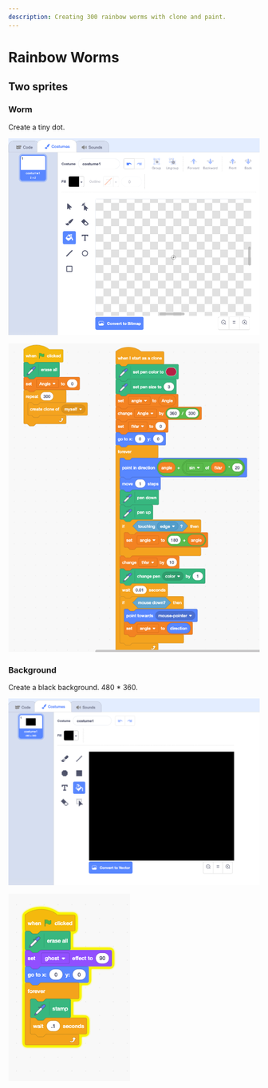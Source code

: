 ```yaml
---
description: Creating 300 rainbow worms with clone and paint.
---
```


# Rainbow Worms

## Two sprites

### Worm

Create a tiny dot.

![](../../.gitbook/assets/screenshot-2020-03-14-23.38.53.png)

![](../../.gitbook/assets/screenshot-2020-03-14-23.35.53.png)

### Background

Create a black background. 480 \* 360. 

![](../../.gitbook/assets/screenshot-2020-03-14-23.39.15.png)

![](../../.gitbook/assets/screenshot-2020-03-14-23.42.33.png)

